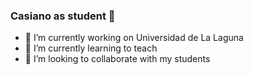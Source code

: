 ### Casiano as student 👋

- 🔭 I’m currently working on Universidad de La Laguna
- 🌱 I’m currently learning to teach
- 👯 I’m looking to collaborate with my students
